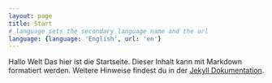 ```yaml
---
layout: page
title: Start
# language sets the secondary language name and the url
language: {language: 'English', url: 'en'}
---
```


Hallo Welt Das hier ist die Startseite. Dieser Inhalt kann mit Markdown formatiert
werden.
Weitere Hinweise findest du in der [Jekyll Dokumentation](https://jekyllrb.com/docs/posts/).
